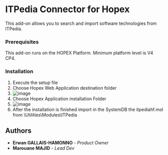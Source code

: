 # ITPedia Connector for Hopex
This add-on allows you to search and import software technologies from ITPedia.

### Prerequisites
This add-on runs on the HOPEX Platform. Minimum platform level is V4 CP4.

### Installation
1. Execute the setup file
2. Choose Hopex Web Application destination folder 
3. ![image](https://user-images.githubusercontent.com/61796830/143587470-b558f5ae-e59e-4a44-9af2-54ce66e675b3.png)
4. Choose Hopex Application installation Folder  
5. ![image](https://user-images.githubusercontent.com/61796830/143587502-63773ad9-24c0-4c9f-a86d-c6470b55036d.png)
6. After the installation is finished import in the SystemDB the itpediahf.mol from <Hopex Application installation>\Utilities\Modules\ITPedia

## Authors
* **Erwan GALLAIS-HAMONNO** - *Product Owner*
* **Marouane MAJID** - *Lead Dev* 
